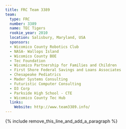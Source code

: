 ```yaml
---
title: FRC Team 3389
team:
  type: FRC
  number: 3389
  name: TEC Tigers
  rookie_year: 2010
  location: Salisbury, Maryland, USA
  sponsors:
  - Wicomico County Robotics Club
  - NASA- Wallops Island
  - Wicomico County BOE
  - Tec Foundation
  - Wicomico Partnership for Families and Children
  - First Shore Federal Savings and Loans Associates
  - Chesapeake Pediatrics
  - Mader Systems Consulting
  - Futuristic Computer Consulting
  - D3 Corp
  - Parkside High School - CTE
  - Wicomico County Tec Hub
  links:
    Website: http://www.team3389.info/
---
```


{% include remove_this_line_and_add_a_paragraph %}